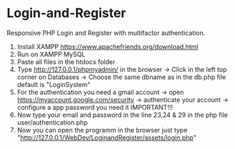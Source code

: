 # Login-and-Register
Responsive PHP Login and Register with multifactor authentication.


1. Install XAMPP  https://www.apachefriends.org/download.html
2. Run on XAMPP MySQL
4. Paste all files in the htdocs folder
3. Type http://127.0.0.1/phpmyadmin/ in the browser
  -> Click in the left top corner on Databases
  -> Choose the same dbname as in the db.php file default is "LoginSystem"
5. For the authentication you need a gmail account 
  -> open https://myaccount.google.com/security
  -> authenticate your account
  -> configure a app password you need it IMPORTANT!!!
6. Now type your email and password in the line 23,24 & 29 in the php file user/authentication.php
5. Now you can open the programm in the browser just type "http://127.0.0.1/WebDev/LoginandRegister/assets/login.php"
